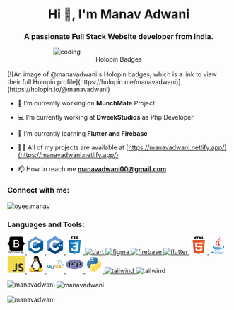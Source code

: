 
<h1 align="center">Hi 👋, I'm Manav Adwani</h1>
<h3 align="center">A passionate Full Stack Website developer from India.</h3>
<img align="right" alt="coding" width="400" src="https://cdn.dribbble.com/users/1162077/screenshots/3848914/programmer.gif">

<br>

<center>Holopin Badges</center>
<br>
[![An image of @manavadwani's Holopin badges, which is a link to view their full Holopin profile](https://holopin.me/manavadwani)](https://holopin.io/@manavadwani)

- 🔭 I’m currently working on **MunchMate** Project

- 💻 I’m currently working at **DweekStudios** as Php Developer

- 🌱 I’m currently learning **Flutter and Firebase**

- 👨‍💻 All of my projects are available at [https://manavadwani.netlify.app/](https://manavadwani.netlify.app/)

- 📫 How to reach me **manavadwani00@gmail.com**

<h3 align="left">Connect with me:</h3>
<p align="left">
<a href="https://instagram.com/oyee.manav" target="blank"><img align="center" src="https://raw.githubusercontent.com/rahuldkjain/github-profile-readme-generator/master/src/images/icons/Social/instagram.svg" alt="oyee.manav" height="30" width="40" /></a>
</p>

<h3 align="left">Languages and Tools:</h3>
<p align="left"> <a href="https://getbootstrap.com" target="_blank" rel="noreferrer"> <img src="https://raw.githubusercontent.com/devicons/devicon/master/icons/bootstrap/bootstrap-plain-wordmark.svg" alt="bootstrap" width="40" height="40"/> </a> <a href="https://www.cprogramming.com/" target="_blank" rel="noreferrer"> <img src="https://raw.githubusercontent.com/devicons/devicon/master/icons/c/c-original.svg" alt="c" width="40" height="40"/> </a> <a href="https://www.w3schools.com/cpp/" target="_blank" rel="noreferrer"> <img src="https://raw.githubusercontent.com/devicons/devicon/master/icons/cplusplus/cplusplus-original.svg" alt="cplusplus" width="40" height="40"/> </a> <a href="https://www.w3schools.com/css/" target="_blank" rel="noreferrer"> <img src="https://raw.githubusercontent.com/devicons/devicon/master/icons/css3/css3-original-wordmark.svg" alt="css3" width="40" height="40"/> </a> <a href="https://dart.dev" target="_blank" rel="noreferrer"> <img src="https://www.vectorlogo.zone/logos/dartlang/dartlang-icon.svg" alt="dart" width="40" height="40"/> </a> <a href="https://www.figma.com/" target="_blank" rel="noreferrer"> <img src="https://www.vectorlogo.zone/logos/figma/figma-icon.svg" alt="figma" width="40" height="40"/> </a> <a href="https://firebase.google.com/" target="_blank" rel="noreferrer"> <img src="https://www.vectorlogo.zone/logos/firebase/firebase-icon.svg" alt="firebase" width="40" height="40"/> </a> <a href="https://flutter.dev" target="_blank" rel="noreferrer"> <img src="https://www.vectorlogo.zone/logos/flutterio/flutterio-icon.svg" alt="flutter" width="40" height="40"/> </a> <a href="https://www.w3.org/html/" target="_blank" rel="noreferrer"> <img src="https://raw.githubusercontent.com/devicons/devicon/master/icons/html5/html5-original-wordmark.svg" alt="html5" width="40" height="40"/> </a> <a href="https://www.java.com" target="_blank" rel="noreferrer"> <img src="https://raw.githubusercontent.com/devicons/devicon/master/icons/java/java-original.svg" alt="java" width="40" height="40"/> </a> <a href="https://developer.mozilla.org/en-US/docs/Web/JavaScript" target="_blank" rel="noreferrer"> <img src="https://raw.githubusercontent.com/devicons/devicon/master/icons/javascript/javascript-original.svg" alt="javascript" width="40" height="40"/> </a> <a href="https://www.linux.org/" target="_blank" rel="noreferrer"> <img src="https://raw.githubusercontent.com/devicons/devicon/master/icons/linux/linux-original.svg" alt="linux" width="40" height="40"/> </a> <a href="https://www.mysql.com/" target="_blank" rel="noreferrer"> <img src="https://raw.githubusercontent.com/devicons/devicon/master/icons/mysql/mysql-original-wordmark.svg" alt="mysql" width="40" height="40"/> </a> <a href="https://www.php.net" target="_blank" rel="noreferrer"> <img src="https://raw.githubusercontent.com/devicons/devicon/master/icons/php/php-original.svg" alt="php" width="40" height="40"/> </a> <a href="https://www.python.org" target="_blank" rel="noreferrer"> <img src="https://raw.githubusercontent.com/devicons/devicon/master/icons/python/python-original.svg" alt="python" width="40" height="40"/> </a> <a href="https://tailwindcss.com/" target="_blank" rel="noreferrer"> <img src="https://www.vectorlogo.zone/logos/tailwindcss/tailwindcss-icon.svg" alt="tailwind" width="40" height="40"/> </a> <img src="https://laravel.com/img/logomark.min.svg" alt="tailwind" width="40" height="40"/></p>

<p><img align="left" src="https://github-readme-stats.vercel.app/api/top-langs?username=manavadwani&show_icons=true&locale=en&layout=compact" alt="manavadwani" /></p>

<p>&nbsp;<img align="center" src="https://github-readme-stats.vercel.app/api?username=manavadwani&show_icons=true&locale=en" alt="manavadwani" /></p>

<p><img align="center" src="https://github-readme-streak-stats.herokuapp.com/?user=manavadwani&" alt="manavadwani" /></p>
